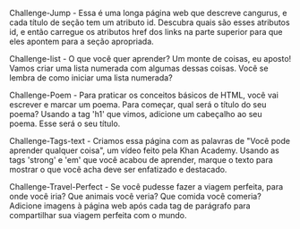 Challenge-Jump - Essa é uma longa página web que descreve cangurus, e cada título de seção tem um atributo id. Descubra quais são esses atributos id, e então carregue os atributos href dos links na parte superior para que eles apontem para a seção apropriada.

Challenge-list - O que você quer aprender? Um monte de coisas, eu aposto! Vamos criar uma lista numerada com algumas dessas coisas. Você se lembra de como iniciar uma lista numerada?

Challenge-Poem - Para praticar os conceitos básicos de HTML, você vai escrever e marcar um poema. Para começar, qual será o título do seu poema?
Usando a tag 'h1' que vimos, adicione um cabeçalho ao seu poema. Esse será o seu título.

Challenge-Tags-text - Criamos essa página com as palavras de "Você pode aprender qualquer coisa", um vídeo feito pela Khan Academy. Usando as tags 'strong' e 'em' que você acabou de aprender, marque o texto para mostrar o que você acha deve ser enfatizado e destacado.

Challenge-Travel-Perfect - Se você pudesse fazer a viagem perfeita, para onde você iria? Que animais você veria? Que comida você comeria? Adicione imagens à página web após cada tag de parágrafo para compartilhar sua viagem perfeita com o mundo.
